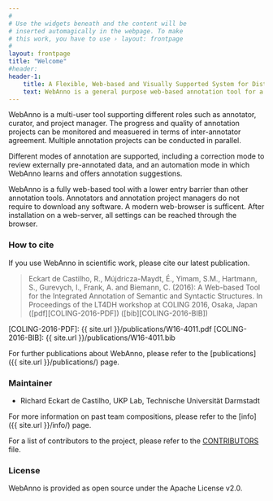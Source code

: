 ```yaml
---
#
# Use the widgets beneath and the content will be
# inserted automagically in the webpage. To make
# this work, you have to use › layout: frontpage
#
layout: frontpage
title: "Welcome"
#header:
header-1:
    title: A Flexible, Web-based and Visually Supported System for Distributed Annotations
    text: WebAnno is a general purpose web-based annotation tool for a wide range of linguistic annotations including various layers of morphological, syntactical, and semantic annotations.Additionaly, custom annotation layers can be defined, allowing WebAnno to be used also for non-linguistic annotation tasks.
---
```


WebAnno is a multi-user tool supporting different roles such as annotator, curator, and project manager. The progress and quality of annotation projects can be monitored and measuered in terms of inter-annotator agreement. Multiple annotation projects can be conducted in parallel.

Different modes of annotation are supported, including a correction mode to review externally pre-annotated data, and an automation mode in which WebAnno learns and offers annotation suggestions.

WebAnno is a fully web-based tool with a lower entry barrier than other annotation tools. Annotators and annotation project managers do not require to download any software. A modern web-browser is sufficent. After installation on a web-server, all settings can be reached through the browser.

### How to cite

If you use WebAnno in scientific work, please cite our latest publication.

> Eckart de Castilho, R., Mújdricza-Maydt, É., Yimam, S.M., Hartmann, S., Gurevych, I., Frank, A. and Biemann, C. (2016): A Web-based Tool for the Integrated Annotation of Semantic and Syntactic Structures. In Proceedings of the LT4DH workshop at COLING 2016, Osaka, Japan ([pdf][COLING-2016-PDF]) ([bib][COLING-2016-BIB])

[COLING-2016-PDF]: {{ site.url }}/publications/W16-4011.pdf
[COLING-2016-BIB]: {{ site.url }}/publications/W16-4011.bib

For further publications about WebAnno, please refer to the [publications]({{ site.url }}/publications/) page.


### Maintainer

   * Richard Eckart de Castilho, UKP Lab, Technische Universität Darmstadt
   
For more information on past team compositions, please refer to the [info]({{ site.url }}/info/) page.

For a list of contributors to the project, please refer to the [CONTRIBUTORS](http://github.com/webanno/webanno/blob/master/CONTRIBUTORS.txt) file.

### License

WebAnno is provided as open source under the Apache License v2.0.
